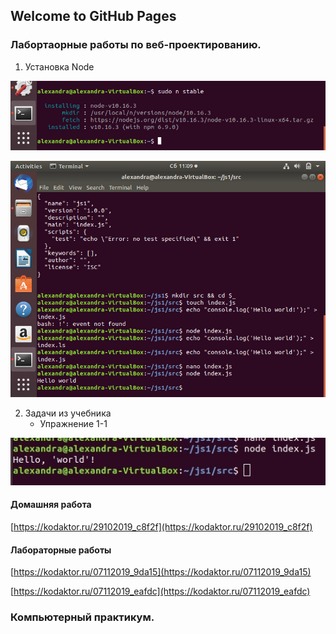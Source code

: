 ## Welcome to GitHub Pages

### Лабортаорные работы по веб-проектированию.

1. Установка Node

![picture](node_installation.png)

![picture](node_installation1.png)

2. Задачи из учебника
   * Упражнение 1-1
   
  ![task1](hello_world.jpg)
  
#### Домашняя работа
[https://kodaktor.ru/29102019_c8f2f](https://kodaktor.ru/29102019_c8f2f)
#### Лабораторные работы
[https://kodaktor.ru/07112019_9da15](https://kodaktor.ru/07112019_9da15)

[https://kodaktor.ru/07112019_eafdc](https://kodaktor.ru/07112019_eafdc)

### Компьютерный практикум.
